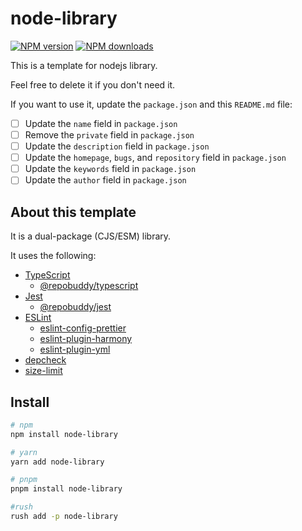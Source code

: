 # node-library

[![NPM version][npm-image]][npm-url]
[![NPM downloads][downloads-image]][npm-url]

This is a template for nodejs library.

Feel free to delete it if you don't need it.

If you want to use it,
update the `package.json` and this `README.md` file:

- [ ] Update the `name` field in `package.json`
- [ ] Remove the `private` field in `package.json`
- [ ] Update the `description` field in `package.json`
- [ ] Update the `homepage`, `bugs`, and `repository` field in `package.json`
- [ ] Update the `keywords` field in `package.json`
- [ ] Update the `author` field in `package.json`

## About this template

It is a dual-package (CJS/ESM) library.

It uses the following:

- [TypeScript](https://www.typescriptlang.org/)
  - [@repobuddy/typescript](https://github.com/repobuddy/repobuddy/blob/main/packages/typescript/README.md)
- [Jest](https://jestjs.io/)
  - [@repobuddy/jest](https://github.com/repobuddy/repobuddy/blob/main/packages/jest/README.md)
- [ESLint](https://eslint.org/)
  - [eslint-config-prettier](https://github.com/prettier/eslint-config-prettier#readme)
  - [eslint-plugin-harmony](https://github.com/unional/eslint-plugin-harmony)
  - [eslint-plugin-yml](https://ota-meshi.github.io/eslint-plugin-yml/)
- [depcheck](https://github.com/depcheck/depcheck#readme)
- [size-limit](https://github.com/ai/size-limit#readme)

## Install

```sh
# npm
npm install node-library

# yarn
yarn add node-library

# pnpm
pnpm install node-library

#rush
rush add -p node-library
```

[downloads-image]: https://img.shields.io/npm/dm/unional/node-library.svg?style=flat
[npm-image]: https://img.shields.io/npm/v/unional/node-library.svg?style=flat
[npm-url]: https://npmjs.org/package/unional/node-library
